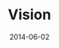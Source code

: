 ---
layout: music 
title: "Vision"
series: "The New Man"
date: 2014-06-02 
description: "Brian Tome talks about how the new man has vision."
audio: "http://www.crossroads.net/players/media/hq/thenewman_06.mp3"
audio-duration: "00:00"
src: "http://www.crossroads.net/players/media/series/TheNewMan_190x110.jpg"
---